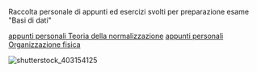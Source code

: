 Raccolta personale di appunti ed esercizi svolti per preparazione esame "Basi di dati"

[appunti personali Teoria della normalizzazione](https://github.com/CarloDaRomadev/Database/files/14351193/appunti.teoria.della.normalizzazione.pdf)
[appunti personali Organizzazione fisica](https://github.com/CarloDaRomadev/Database/files/14363192/appunti.Organizzazione.fisica.pdf)


![shutterstock_403154125](https://github.com/CarloDaRomadev/Database/assets/135441131/15a336f4-014a-4d40-860a-fda1fd3a516d)

